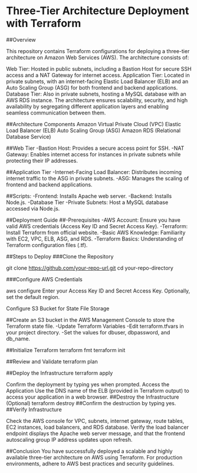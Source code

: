 # Three-Tier Architecture Deployment with Terraform
##Overview

This repository contains Terraform configurations for deploying a three-tier architecture on Amazon Web Services (AWS). The architecture consists of:

Web Tier: Hosted in public subnets, including a Bastion Host for secure SSH access and a NAT Gateway for internet access.
Application Tier: Located in private subnets, with an internet-facing Elastic Load Balancer (ELB) and an Auto Scaling Group (ASG) for both frontend and backend applications.
Database Tier: Also in private subnets, hosting a MySQL database with an AWS RDS instance.
The architecture ensures scalability, security, and high availability by segregating different application layers and enabling seamless communication between them.


##Architecture Components
Amazon Virtual Private Cloud (VPC)
Elastic Load Balancer (ELB)
Auto Scaling Group (ASG)
Amazon RDS (Relational Database Service)


##Web Tier
-Bastion Host: Provides a secure access point for SSH.
-NAT Gateway: Enables internet access for instances in private subnets while protecting their IP addresses.


##Application Tier
-Internet-Facing Load Balancer: Distributes incoming internet traffic to the ASG in private subnets.
-ASG: Manages the scaling of frontend and backend applications.

##Scripts:
-Frontend: Installs Apache web server.
-Backend: Installs Node.js.
-Database Tier
-Private Subnets: Host a MySQL database accessed via Node.js.

##Deployment Guide
##-Prerequisites
-AWS Account: Ensure you have valid AWS credentials (Access Key ID and Secret Access Key).
-Terraform: Install Terraform from official website.
-Basic AWS Knowledge: Familiarity with EC2, VPC, ELB, ASG, and RDS.
-Terraform Basics: Understanding of Terraform configuration files (.tf).



##Steps to Deploy
###Clone the Repository


git clone https://github.com/your-repo-url.git
cd your-repo-directory


###Configure AWS Credentials

aws configure
Enter your Access Key ID and Secret Access Key.
Optionally, set the default region.


Configure S3 Bucket for State File Storage

##Create an S3 bucket in the AWS Management Console to store the Terraform state file.
-Update Terraform Variables
-Edit terraform.tfvars in your project directory.
-Set the values for dbuser, dbpassword, and db_name.

##Initialize Terraform
terraform fmt
terraform init

##Review and Validate
terraform plan

##Deploy the Infrastructure
terraform apply

Confirm the deployment by typing yes when prompted.
Access the Application
Use the DNS name of the ELB (provided in Terraform output) to access your application in a web browser.
##Destroy the Infrastructure (Optional)
terraform destroy
##Confirm the destruction by typing yes.
##Verify Infrastructure

Check the AWS console for VPC, subnets, internet gateway, route tables, EC2 instances, load balancers, and RDS database.
Verify the load balancer endpoint displays the Apache web server message, and that the frontend autoscaling group IP address updates upon refresh.


##Conclusion
You have successfully deployed a scalable and highly available three-tier architecture on AWS using Terraform. For production environments, adhere to AWS best practices and security guidelines.
